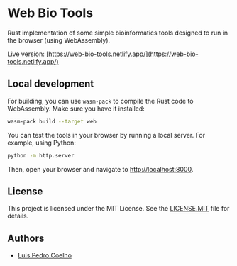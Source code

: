 # Web Bio Tools

Rust implementation of some simple bioinformatics tools designed to run in the browser (using WebAssembly).

Live version: [https://web-bio-tools.netlify.app/](https://web-bio-tools.netlify.app/)


## Local development

For building, you can use `wasm-pack` to compile the Rust code to WebAssembly.
Make sure you have it installed:

```bash
wasm-pack build --target web
```

You can test the tools in your browser by running a local server. For example, using Python:

```bash
python -m http.server
```

Then, open your browser and navigate to
[http://localhost:8000](http://localhost:8000).


## License

This project is licensed under the MIT License. See the
[LICENSE.MIT](LICENSE.MIT) file for details.

## Authors

- [Luis Pedro Coelho](https://luispedro.org/)

